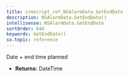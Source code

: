 ```yaml
---
title: crmscript_ref_NSAlarmData_GetEndDate
description: NSAlarmData.GetEndDate()
intellisense: NSAlarmData.GetEndDate
sortOrder: 644
keywords: GetEndDate()
so.topic: reference
---
```



Date + end time planned



* **Returns:** DateTime



